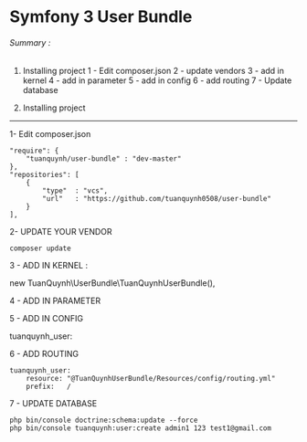 Symfony 3 User Bundle
============================

###### Summary :

 1) Installing project
    1 - Edit composer.json
    2 - update vendors
    3 - add in kernel
    4 - add in parameter
    5 - add in config
    6 - add routing
    7 - Update database

1) Installing project
------------------------


1- Edit composer.json

    "require": {
        "tuanquynh/user-bundle" : "dev-master"
    },
    "repositories": [
        {
            "type"  : "vcs",
            "url"   : "https://github.com/tuanquynh0508/user-bundle"
        }
    ],

2- UPDATE YOUR VENDOR

    composer update


3 - ADD IN KERNEL :

  new TuanQuynh\UserBundle\TuanQuynhUserBundle(),

4 - ADD IN PARAMETER



5 - ADD IN CONFIG

tuanquynh_user:

6 - ADD ROUTING
```
tuanquynh_user:
    resource: "@TuanQuynhUserBundle/Resources/config/routing.yml"
    prefix:   /
```

7 - UPDATE DATABASE
```
php bin/console doctrine:schema:update --force
php bin/console tuanquynh:user:create admin1 123 test1@gmail.com
```
